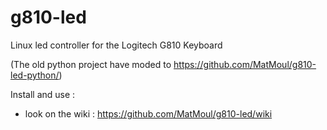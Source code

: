 # g810-led

Linux led controller for the Logitech G810 Keyboard

(The old python project have moded to https://github.com/MatMoul/g810-led-python/)

Install and use :</br>
- look on the wiki : https://github.com/MatMoul/g810-led/wiki
